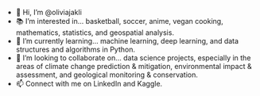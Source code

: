 - 👋 Hi, I’m @oliviajakli
- :books:	I’m interested in... basketball, soccer, anime, vegan cooking, mathematics, statistics, and geospatial analysis.
- :brain:	I’m currently learning... machine learning, deep learning, and data structures and algorithms in Python.
- 🌱 I’m looking to collaborate on... data science projects, especially in the areas of climate change prediction & mitigation, environmental impact & assessment, and geological monitoring & conservation.
- 📫 Connect with me on LinkedIn and Kaggle.
